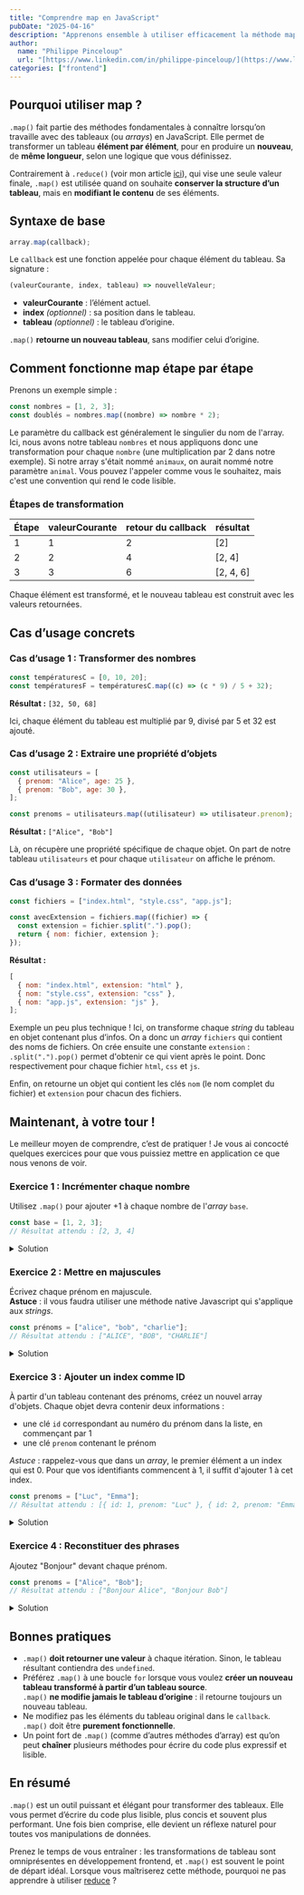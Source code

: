 ```yaml
---
title: "Comprendre map en JavaScript"
pubDate: "2025-04-16"
description: "Apprenons ensemble à utiliser efficacement la méthode map en JavaScript grâce à des exemples concrets."
author:
  name: "Philippe Pinceloup"
  url: "[https://www.linkedin.com/in/philippe-pinceloup/](https://www.linkedin.com/in/philippe-pinceloup/)"
categories: ["frontend"]
---
```


## Pourquoi utiliser map ?

`.map()` fait partie des méthodes fondamentales à connaître lorsqu’on travaille avec des tableaux (ou _arrays_) en JavaScript. Elle permet de transformer un tableau **élément par élément**, pour en produire un **nouveau**, de **même longueur**, selon une logique que vous définissez.

Contrairement à `.reduce()` (voir mon article [ici](reduce)), qui vise une seule valeur finale, `.map()` est utilisée quand on souhaite **conserver la structure d’un tableau**, mais en **modifiant le contenu** de ses éléments.

## Syntaxe de base

```js
array.map(callback);
```

Le `callback` est une fonction appelée pour chaque élément du tableau. Sa signature :

```js
(valeurCourante, index, tableau) => nouvelleValeur;
```

- **valeurCourante** : l’élément actuel.
- **index** _(optionnel)_ : sa position dans le tableau.
- **tableau** _(optionnel)_ : le tableau d’origine.

`.map()` **retourne un nouveau tableau**, sans modifier celui d’origine.

## Comment fonctionne map étape par étape

Prenons un exemple simple :

```js
const nombres = [1, 2, 3];
const doublés = nombres.map((nombre) => nombre * 2);
```

Le paramètre du callback est généralement le singulier du nom de l'array. Ici, nous avons notre tableau `nombres` et nous appliquons donc une transformation pour chaque `nombre` (une multiplication par 2 dans notre exemple). Si notre array s'était nommé `animaux`, on aurait nommé notre paramètre `animal`. Vous pouvez l'appeler comme vous le souhaitez, mais c'est une convention qui rend le code lisible.

### Étapes de transformation

| Étape | valeurCourante | retour du callback | résultat  |
| ----- | -------------- | ------------------ | --------- |
| 1     | 1              | 2                  | [2]       |
| 2     | 2              | 4                  | [2, 4]    |
| 3     | 3              | 6                  | [2, 4, 6] |

Chaque élément est transformé, et le nouveau tableau est construit avec les valeurs retournées.

## Cas d’usage concrets

### Cas d’usage 1 : Transformer des nombres

```js
const températuresC = [0, 10, 20];
const températuresF = températuresC.map((c) => (c * 9) / 5 + 32);
```

**Résultat :** `[32, 50, 68]`

Ici, chaque élément du tableau est multiplié par 9, divisé par 5 et 32 est ajouté.

### Cas d’usage 2 : Extraire une propriété d’objets

```js
const utilisateurs = [
  { prenom: "Alice", age: 25 },
  { prenom: "Bob", age: 30 },
];

const prenoms = utilisateurs.map((utilisateur) => utilisateur.prenom);
```

**Résultat :** `["Alice", "Bob"]`

Là, on récupère une propriété spécifique de chaque objet. On part de notre tableau `utilisateurs` et pour chaque `utilisateur` on affiche le prénom.

### Cas d’usage 3 : Formater des données

```js
const fichiers = ["index.html", "style.css", "app.js"];

const avecExtension = fichiers.map((fichier) => {
  const extension = fichier.split(".").pop();
  return { nom: fichier, extension };
});
```

**Résultat :**

```js
[
  { nom: "index.html", extension: "html" },
  { nom: "style.css", extension: "css" },
  { nom: "app.js", extension: "js" },
];
```

Exemple un peu plus technique ! Ici, on transforme chaque _string_ du tableau en objet contenant plus d’infos.
On a donc un _array_ `fichiers` qui contient des noms de fichiers. On crée ensuite une constante `extension` : `.split(".").pop()` permet d'obtenir ce qui vient après le point. Donc respectivement pour chaque fichier `html`, `css` et `js`.

Enfin, on retourne un objet qui contient les clés `nom` (le nom complet du fichier) et `extension` pour chacun des fichiers.

## Maintenant, à votre tour !

Le meilleur moyen de comprendre, c’est de pratiquer ! Je vous ai concocté quelques exercices pour que vous puissiez mettre en application ce que nous venons de voir.

### Exercice 1 : Incrémenter chaque nombre

Utilisez `.map()` pour ajouter +1 à chaque nombre de l'_array_ `base`.

```js
const base = [1, 2, 3];
// Résultat attendu : [2, 3, 4]
```

<details>
  <summary>Solution</summary>

```js
const resultat = base.map((nombre) => nombre + 1);
```

À chaque nombre de l'_array_ `base` on ajoute +1.

</details>

### Exercice 2 : Mettre en majuscules

Écrivez chaque prénom en majuscule.  
**Astuce** : il vous faudra utiliser une méthode native Javascript qui s'applique aux _strings_.

```js
const prénoms = ["alice", "bob", "charlie"];
// Résultat attendu : ["ALICE", "BOB", "CHARLIE"]
```

<details>
  <summary>Solution</summary>

```js
const majuscules = prenoms.map((prenom) => prenom.toUpperCase());
```

À chaque prénom de l'_array_ `prenoms` on applique la méthode `.topUpperCase()` qui met en majuscules la _string_ à laquelle elle est appliquée.

</details>

### Exercice 3 : Ajouter un index comme ID

À partir d'un tableau contenant des prénoms, créez un nouvel array d'objets. Chaque objet devra contenir deux informations :

- une clé `id` correspondant au numéro du prénom dans la liste, en commençant par 1
- une clé `prenom` contenant le prénom

_Astuce_ : rappelez-vous que dans un _array_, le premier élément a un index qui est 0. Pour que vos identifiants commencent à 1, il suffit d'ajouter 1 à cet index.

```js
const prenoms = ["Luc", "Emma"];
// Résultat attendu : [{ id: 1, prenom: "Luc" }, { id: 2, prenom: "Emma" }]
```

<details>
  <summary>Solution</summary>

```js
const avecId = prenoms.map((prenom, index) => ({ id: index + 1, prenom }));
```

La méthode `.map()` parcourt chaque prénom du tableau `prenoms`. Pour chaque prénom, elle retourne un nouvel objet avec :

- une clé `id`, qui est l'index du prénom dans la liste + 1
- une clé `prenom`, qui contient le prénom

</details>

### Exercice 4 : Reconstituer des phrases

Ajoutez "Bonjour" devant chaque prénom.

```js
const prenoms = ["Alice", "Bob"];
// Résultat attendu : ["Bonjour Alice", "Bonjour Bob"]
```

<details>
  <summary>Solution</summary>

```js
const salutations = prenoms.map((prenom) => `Bonjour ${prenom}`);
```

Ici, pour chaque prénom de l'_array_ `prenoms`, on ajoute le mot "Bonjour". Comme on l'a déjà vu, `.map()` parcourt chaque élément du tableau, on utilise donc une _template string_ (`${}`) pour y ajouter la valeur en cours du prénom.

</details>

## Bonnes pratiques

- `.map()` **doit retourner une valeur** à chaque itération. Sinon, le tableau résultant contiendra des `undefined`.
- Préférez `.map()` à une boucle `for` lorsque vous voulez **créer un nouveau tableau transformé à partir d’un tableau source**.  
  `.map()` **ne modifie jamais le tableau d’origine** : il retourne toujours un nouveau tableau.
- Ne modifiez pas les éléments du tableau original dans le `callback`. `.map()` doit être **purement fonctionnelle**.
- Un point fort de `.map()` (comme d’autres méthodes d’array) est qu’on peut **chaîner** plusieurs méthodes pour écrire du code plus expressif et lisible.

## En résumé

`.map()` est un outil puissant et élégant pour transformer des tableaux. Elle vous permet d’écrire du code plus lisible, plus concis et souvent plus performant. Une fois bien comprise, elle devient un réflexe naturel pour toutes vos manipulations de données.

Prenez le temps de vous entraîner : les transformations de tableau sont omniprésentes en développement frontend, et `.map()` est souvent le point de départ idéal. Lorsque vous maîtriserez cette méthode, pourquoi ne pas apprendre à utiliser [reduce](reduce) ?
